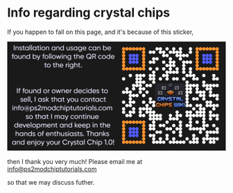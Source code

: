 # Info regarding crystal chips

If you happen to fall on this page, and it's because of this sticker,

![Crystal Chip QR Code](/docs/crystal-chips/Crystal_Chip_QR_Code.png)

then I thank you very much! Please email me at [info@ps2modchiptutorials.com](mailto:info@ps2modchiptutorials.com)

so that we may discuss futher.